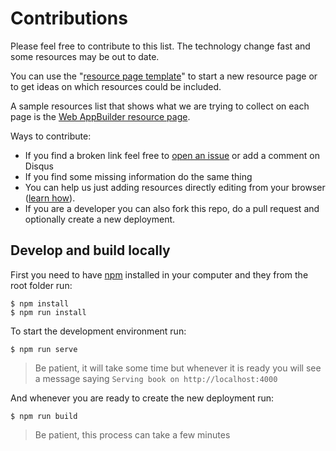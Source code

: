 # Contributions

Please feel free to contribute to this list. The technology change fast and
some resources may be out to date.

You can use the "[resource page template](RESOURCE_PAGE_TEMPLATE.md)" to start a new resource page or to get ideas on which resources could be included.

A sample resources list that shows what we are trying to collect on each page is the
[Web AppBuilder resource page](arcgis/products/web-appbuilder/README.md).

Ways to contribute:
* If you find a broken link feel free to [open an issue](issue) or add a comment on Disqus
* If you find some missing information do the same thing
* You can help us just adding resources directly editing from your browser ([learn how](https://help.github.com/articles/editing-files-in-your-repository/)).
* If you are a developer you can also fork this repo, do a pull request and optionally create a new deployment.

## Develop and build locally

First you need to have [npm](https://www.npmjs.com/) installed in your computer and they from the root folder run:

```
$ npm install
$ npm run install
```

To start the development environment run:

`$ npm run serve`

> Be patient, it will take some time but whenever it is ready you will see a message saying `Serving book on http://localhost:4000`

And whenever you are ready to create the new deployment run:

`$ npm run build`

> Be patient, this process can take a few minutes
